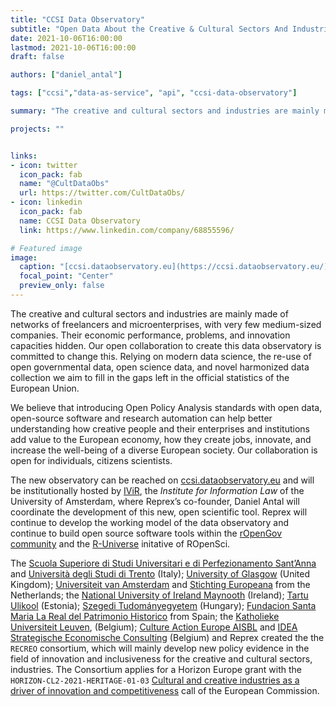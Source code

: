 ```yaml
---
title: "CCSI Data Observatory"
subtitle: "Open Data About the Creative & Cultural Sectors And Industries"
date: 2021-10-06T16:00:00
lastmod: 2021-10-06T16:00:00
draft: false

authors: ["daniel_antal"]

tags: ["ccsi","data-as-service", "api", "ccsi-data-observatory"]

summary: "The creative and cultural sectors and industries are mainly made of networks of freelancers and microenterprises, with very few medium-sized companies. Their economic performance, problems, and innovation capacities hidden. Our open collaboration to create this data observatory is committed to change this. Relying on modern data science, the re-use of open governmental data, open science data, and novel harmonized data collection we aim to fill in the gaps left in the official statistics of the European Union."

projects: ""


links:
- icon: twitter
  icon_pack: fab
  name: "@CultDataObs"
  url: https://twitter.com/CultDataObs/
- icon: linkedin
  icon_pack: fab
  name: CCSI Data Observatory
  link: https://www.linkedin.com/company/68855596/

# Featured image
image:
  caption: "[ccsi.dataobservatory.eu](https://ccsi.dataobservatory.eu/)"
  focal_point: "Center"
  preview_only: false
---
```


The creative and cultural sectors and industries are mainly made of networks of freelancers and microenterprises, with very few medium-sized companies. Their economic performance, problems, and innovation capacities hidden. Our open collaboration to create this data observatory is committed to change this. Relying on modern data science, the re-use of open governmental data, open science data, and novel harmonized data collection we aim to fill in the gaps left in the official statistics of the European Union.

We believe that introducing Open Policy Analysis standards with open data, open-source software and research automation can help better understanding how creative people and their enterprises and institutions add value to the European economy, how they create jobs, innovate, and increase the well-being of a diverse European society. Our collaboration is open for individuals, citizens scientists. 

The new observatory can be reached on [ccsi.dataobservatory.eu](https://ccsi.dataobservatory.eu/) and will be institutionally hosted by [IViR](https://www.ivir.nl/), the *Institute for Information Law* of the University of Amsterdam, where Reprex’s co-founder, Daniel Antal will coordinate the development of this new, open scientific tool. Reprex will continue to develop the working model of the data observatory and continue to build open source software tools within the [rOpenGov community](http://ropengov.org/) and the [R-Universe](https://ropengov.r-universe.dev/) initative of ROpenSci.

The [Scuola Superiore di Studi Universitari e di Perfezionamento Sant’Anna](https://www.santannapisa.it/it) and [Università degli Studi di Trento](https://www.unitn.it/en) (Italy); [University of Glasgow](https://www.create.ac.uk/) (United Kingdom); [Universiteit van Amsterdam](https://www.ivir.nl/) and [Stichting Europeana](https://pro.europeana.eu/) from the	Netherlands; the [National University of Ireland Maynooth](https://www.maynoothuniversity.ie/)	(Ireland); [Tartu Ulikool](https://www.ut.ee/en/)	(Estonia); [Szegedi Tudományegyetem](https://u-szeged.hu/) (Hungary); [Fundacion Santa Maria La Real del Patrimonio Historico](https://www.santamarialareal.org/) from Spain; the [Katholieke Universiteit Leuven](https://www.kuleuven.be/kuleuven/),	(Belgium); [Culture Action Europe AISBL](https://cultureactioneurope.org/) and [IDEA Strategische Economische Consulting](https://www.ideaconsult.be/en/) 	(Belgium) and Reprex created the the `RECREO` consortium, which will mainly develop new policy evidence in the field of innovation and inclusiveness for the creative and cultural sectors, industries. The Consortium applies for a Horizon Europe grant with the `HORIZON-CL2-2021-HERITAGE-01-03` [Cultural and creative industries as a driver of innovation and competitiveness](https://ec.europa.eu/info/funding-tenders/opportunities/portal/screen/opportunities/topic-details/horizon-cl2-2021-heritage-01-03) call of the European Commission.
